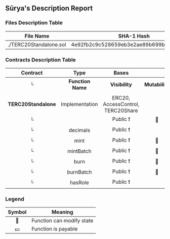 ## Sūrya's Description Report

### Files Description Table


|  File Name  |  SHA-1 Hash  |
|-------------|--------------|
| ./TERC20Standalone.sol | 4e92fb2c9c528659eb3e2ae89b699ba8865c1709 |


### Contracts Description Table


|  Contract  |         Type        |       Bases      |                  |                 |
|:----------:|:-------------------:|:----------------:|:----------------:|:---------------:|
|     └      |  **Function Name**  |  **Visibility**  |  **Mutability**  |  **Modifiers**  |
||||||
| **TERC20Standalone** | Implementation | ERC20, AccessControl, TERC20Share |||
| └ | <Constructor> | Public ❗️ | 🛑  | ERC20 |
| └ | decimals | Public ❗️ |   |NO❗️ |
| └ | mint | Public ❗️ | 🛑  | onlyRole |
| └ | mintBatch | Public ❗️ | 🛑  | onlyRole |
| └ | burn | Public ❗️ | 🛑  | onlyRole |
| └ | burnBatch | Public ❗️ | 🛑  | onlyRole |
| └ | hasRole | Public ❗️ |   |NO❗️ |


### Legend

|  Symbol  |  Meaning  |
|:--------:|-----------|
|    🛑    | Function can modify state |
|    💵    | Function is payable |
